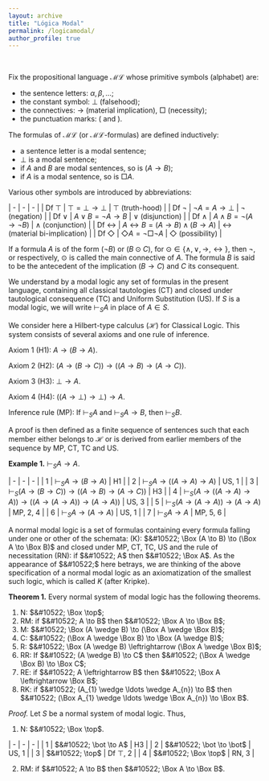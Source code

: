 ```yaml
---
layout: archive
title: "Lógica Modal"
permalink: /logicamodal/
author_profile: true
---
```


<br />

Fix the propositional language $\mathcal{ML}$ whose primitive symbols (alphabet) are:

* the sentence letters: $\alpha, \beta, \ldots$;
* the constant symbol: $\bot$ (falsehood);
* the connectives: $\to$ (material implication), $\Box$ (necessity);
* the punctuation marks: ( and ).

The formulas of $\mathcal{ML}$ (or $\mathcal{ML}$-formulas) are defined inductively:

* a sentence letter is a modal sentence;
* $\bot$ is a modal sentence;
*  if $A$ and $B$ are modal sentences, so is $(A \to B)$;
* if $A$ is a modal sentence, so is $\Box A$.

Various other symbols are introduced by abbreviations:

| - | - | - |
| Df $\top$ | $\top = \bot \to \bot$ | $\top$ (truth-hood) |
| Df $\neg$ | $\neg A = A \to \bot$  | $\neg$ (negation) |
| Df $\vee$ | $A \vee B = \neg A \to B$ | $\vee$ (disjunction) |
| Df $\wedge$ | $A \wedge B = \neg (A \to \neg B)$ | $\wedge$ (conjunction) |
| Df $\leftrightarrow$ | $A \leftrightarrow B = (A \to B) \wedge (B \to A)$ | $\leftrightarrow$ (material bi-implication) |
| Df $\Diamond$ | $\Diamond A = \neg \Box \neg A$ | $\Diamond$ (possibility) |

If a formula $A$ is of the form ($\neg B$) or ($B \odot C$), for $\odot \in \{ \wedge, \vee, \to, \leftrightarrow \}$, then $\neg$, or respectively, $\odot$ is called the main connective of $A$. The formula $B$ is said to be the antecedent of the implication ($B \to C$) and $C$ its consequent.

We understand by a modal logic any set of formulas in the present language, containing all classical tautologies (CT) and closed under tautological consequence (TC) and Uniform Substitution (US). If $S$ is a modal logic, we will write $\vdash_{S} A$ in place of $A \in S$. 

We consider here a Hilbert-type calculus ($\mathcal{H}$) for Classical Logic. This system consists of several axioms and one rule of inference.

Axiom 1 (H1): $A \to (B \to A)$.

Axiom 2 (H2): $(A \to (B \to C)) \to ((A \to B) \to (A \to C))$.

Axiom 3 (H3): $\bot \to A$.

Axiom 4 (H4): $((A \to \bot) \to \bot) \to A$.

Inference rule (MP): If $\vdash_{S} A$ and $\vdash_{S} A \to B$, then $\vdash_{S} B$.

A proof is then defined as a finite sequence of sentences such that each member either belongs to $\mathcal{H}$ or is derived from earlier members of the sequence by MP, CT, TC and US.

**Example 1.** $\vdash_{S} A \to A$.

| - | - | - |
| 1 | $\vdash_{S} A \to (B \to A)$ | H1 |
| 2 | $\vdash_{S} A \to ((A \to A) \to A)$ | US, 1 |
| 3 | $\vdash_{S} (A \to (B \to C)) \to ((A \to B) \to (A \to C))$ | H3 |
| 4 | $\vdash_{S} (A \to ((A \to A) \to A)) \to ((A \to (A \to A)) \to (A \to A))$ | US, 3 |
| 5 | $\vdash_{S} (A \to (A \to A)) \to (A \to A)$ | MP, 2, 4 |
| 6 | $\vdash_{S} A \to (A \to A)$ | US, 1 |
| 7 | $\vdash_{S} A \to A$ | MP, 5, 6 |

A normal modal logic is a set of formulas containing every formula falling under one or other of the schemata: (K): $&#10522; \Box (A \to B) \to (\Box A \to \Box B)$ and closed under MP, CT, TC, US and the rule of necessitation (RN): if $&#10522; A$ then $&#10522; \Box A$. As the appearance of $&#10522;$ here betrays, we are thinking of the above specification of a normal modal logic as an axiomatization of the smallest such logic, which is called $K$ (after Kripke).

**Theorem 1.** Every normal system of modal logic has the following theorems.

1. $\mathrm{N}$: $&#10522; \Box \top$;
2. $\mathrm{RM}$: if $&#10522; A \to B$ then $&#10522; \Box A \to \Box B$;
3. $\mathrm{M}$: $&#10522; \Box (A \wedge B) \to (\Box A \wedge \Box B)$;
4. $\mathrm{C}$: $&#10522; (\Box A \wedge \Box B) \to \Box (A \wedge B)$;
5. $\mathrm{R}$: $&#10522; \Box (A \wedge B) \leftrightarrow (\Box A \wedge \Box B)$;
6. $\mathrm{RR}$: If $&#10522; (A \wedge B) \to C$ then $&#10522; (\Box A \wedge \Box B) \to \Box C$;
7. $\mathrm{RE}$: if $&#10522; A \leftrightarrow B$ then $&#10522; \Box A \leftrightarrow \Box B$;
8. $\mathrm{RK}$: if $&#10522; (A_{1} \wedge \ldots \wedge A_{n}) \to B$ then $&#10522; (\Box A_{1} \wedge \ldots \wedge \Box A_{n}) \to \Box B$.

*Proof.* Let $S$ be a normal system of modal logic. Thus,

1. $\mathrm{N}$: $&#10522; \Box \top$.

| - | - | - |
| 1 | $&#10522; \bot \to A$ | H3 |
| 2 | $&#10522; \bot \to \bot$ | US, 1 |
| 3 | $&#10522; \top$ | Df $\top$, 2 |
| 4 | $&#10522; \Box \top$ | RN, 3 |

2. $\mathrm{RM}$: if $&#10522; A \to B$ then $&#10522; \Box A \to \Box B$.